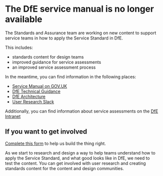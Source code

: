 # The DfE service manual is no longer available

The Standards and Assurance team are working on new content to support service teams in how to apply the Service Standard in DfE. 

This includes:

- standards content for design teams
- improved guidance for service assessments
- an improved service assessment process 

In the meantime, you can find information in the following places: 

- [Service Manual on GOV.UK](https://www.gov.uk/service-manual)
- [DfE Technical Guidance](https://technical-guidance.education.gov.uk/)
- [DfE Architecture](https://dfe-digital.github.io/architecture/common-components/#common-components)
- [User Research Slack](https://ukgovernmentdfe.slack.com/archives/C53D6R7SP)

Additionally, you can find information about service assessments on the [DfE Intranet](https://educationgovuk.sharepoint.com/sites/ciog/Service%20Assessment%20Plus/Home.aspx)

## If you want to get involved

[Complete this form]() to help us build the thing right. 

As we start to research and design a way to help teams understand how to apply the Service Standard, and what good looks like in DfE, we need to test the content. You can get involved with user research and creating standards content for the content and design communities.
